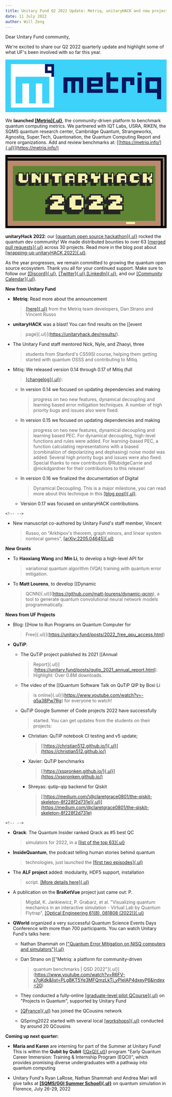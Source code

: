 ```yaml
---
title: Unitary Fund Q2 2022 Update: Metriq, unitaryHACK and new projects!
date: 11 July 2022
author: Will Zeng
---
```


Dear Unitary Fund community,

We're excited to share our Q2 2022 quarterly update and highlight some
of what UF's been involved with so far this year.

![](../../images/metriq_logo_primary_blue_inverted.png)

We **launched
[[Metriq]{.ul}](https://unitary.fund/posts/metriq_release.html)**, the
community-driven platform to benchmark quantum computing metrics. We
partnered with IQT Labs, USRA, RIKEN, the SQMS quantum research center,
Cambridge Quantum, Strangeworks, Agnostiq, Super.Tech, Quantonation, the
Quantum Computing Report and more organizations. Add and review
benchmarks at: [[https://metriq.info/]{.ul}](https://metriq.info/)

![](../../images/unitaryhack_2022.png)

**unitaryHack 2022**: our [[quantum open source
hackathon]{.ul}](https://unitaryhack.dev/) rocked the quantum dev
community! We made distributed bounties to over 63 [[merged pull
requests]{.ul}](https://unitaryhack.dev/bounties/) across 30 projects.
Read more in the blog post about [[wrapping-up unitaryHACK
2022]{.ul}](https://unitary.fund/posts/2022_unitaryhack_wrapup.html).

As the year progresses, we remain committed to growing the quantum open
source ecosystem. Thank you all for your continued support. Make sure to
follow our [[Discord]{.ul}](https://discord.com/invite/JqVGmpkP96),
[[Twitter]{.ul}](https://twitter.com/unitaryfund),[[LinkedIn]{.ul}](https://www.linkedin.com/company/unitary-fund/),
and our [[Community
Calendar]{.ul}](https://calendar.google.com/calendar/u/0/embed?src=c_mgqdq6hj2isi4d6h467kfqvg60@group.calendar.google.com).

**New from Unitary Fund**

-   **Metriq**: Read more about the announcement
    > [[here]{.ul}](https://unitary.fund/posts/metriq_release.html) from
    > the Metriq team developers, Dan Strano and Vincent Russo

-   **unitaryHACK** was a blast! You can find results on the [[event
    > page]{.ul}](https://unitaryhack.dev/results/).

-   The Unitary Fund staff mentored Nick, Nyle, and Zhaoyi, three
    > students from Stanford's CS59SI course, helping them getting
    > started with quantum OSSS and contributing to Mitiq.

-   Mitiq: We released version 0.14 through 0.17 of Mitiq (full
    > [[changelog]{.ul}](https://mitiq.readthedocs.io/en/latest/changelog.html)):

    -   In version 0.14 we focused on updating dependencies and making
        > progress on two new features, dynamical decoupling and
        > learning based error mitigation techniques. A number of high
        > priority bugs and issues also were fixed.

    -   In version 0.15 we focused on updating dependencies and making
        > progress on two new features, dynamical decoupling and
        > learning based PEC. For dynamical decoupling, high-level
        > functions and rules were added. For learning-based PEC, a
        > function calculating representations with a biased
        > (combination of depolarizing and dephasing) noise model was
        > added. Several high priority bugs and issues were also fixed.
        > Special thanks to new contributors \@RubidgeCarrie and
        > \@nickdgardner for their contributions to this release!

    -   In version 0.16 we finalized the documentation of Digital
        > Dynamical Decoupling. This is a major milestone, you can read
        > more about this technique in this [[blog
        > post]{.ul}](https://unitary.fund/posts/2022_dynamical_decoupling_in_mitiq.html).

    -   Version 0.17 was focused on unitaryHACK contributions.

```{=html}
<!-- -->
```
-   New manuscript co-authored by Unitary Fund's staff member, Vincent
    > Russo, on "Arkhipov\'s theorem, graph minors, and linear system
    > nonlocal games",
    > [[arXiv:2205.04645]{.ul}](https://arxiv.org/abs/2205.04645)

**New Grants**

-   To **Haoxiang Wang** and **Min Li**, to develop a high-level API for
    > variational quantum algorithm (VQA) training with quantum error
    > mitigation.

-   To **Matt Lourens**, to develop [[Dynamic
    > QCNN]{.ul}](https://github.com/matt-lourens/dynamic-qcnn), a tool
    > to generate quantum convolutional neural network models
    > programmatically.

**News from UF Projects**

-   Blog: [[How to Run Programs on Quantum Computer for
    > Free]{.ul}](https://unitary.fund/posts/2022_free_qpu_access.html)

-   **QuTiP**:

    -   The QuTiP project published its 2021 [[Annual
        > Report]{.ul}](https://unitary.fund/posts/qutip_2021_annual_report.html).
        > Highlight: Over 0.8M downloads.

    -   The video of the [[Quantum Software Talk on QuTiP QIP by Boxi Li
        > is online]{.ul}](https://www.youtube.com/watch?v=-q5a38Pw7Rg)
        > for everyone to watch!

    -   QuTiP Google Summer of Code projects 2022 have successfully
        > started. You can get updates from the students on their
        > projects:

        -   Christian: QuTiP notebook CI testing and v5 update;
            > [[https://christian512.github.io/]{.ul}](https://christian512.github.io/)

        -   Xavier: QuTiP benchmarks
            > [[https://xspronken.github.io/]{.ul}](https://xspronken.github.io/)

        -   Shreyas: qutip-qip backend for Qiskit
            > [[https://medium.com/\@claretgrace0801/the-qiskit-skeleton-8f228f2d731e]{.ul}](https://medium.com/@claretgrace0801/the-qiskit-skeleton-8f228f2d731e)

```{=html}
<!-- -->
```
-   **Qrack**: The Quantum Insider ranked Qrack as \#5 best QC
    > simulators for 2022, in a [[list of the top
    > 63]{.ul}](https://thequantuminsider.com/2022/06/14/top-63-quantum-computer-simulators-for-2022/)

-   **InsideQuantum**, the podcast telling human stories behind quantum
    > technologies, just launched the [[first two
    > episodes]{.ul}](https://twitter.com/insideqm/status/1543920210314510337)

-   The **ALF project** added: modularity, HDF5 support, installation
    > script. [[More details
    > here]{.ul}](https://gitpages.physik.uni-wuerzburg.de/ALF/ALF_Webpage/news/2022-06-24-alf-2.3-release/)

-   A publication on the **BraKetVue** project just came out: P.
    > Migdał, K. Jankiewicz, P. Grabarz, et al. \"Visualizing quantum
    > mechanics in an interactive simulation - Virtual Lab by Quantum
    > Flytrap\", [[Optical Engineering 61(8),
    > 081808 (2022)]{.ul}](https://doi.org/10.1117/1.OE.61.8.081808)

-   **QWorld** organized a very successful Quantum Science Events Days Conference with more than 700 participants. You can watch Unitary Fund's talks here:

    -   Nathan Shammah on [[\"Quantum Error Mitigation on NISQ computers and simulators"]{.ul}](https://www.youtube.com/watch?v=_6WXiVlXTS8&list=PLgBKT5Ye3MFQmzLkTj_vPleIAP4dxeyP6&index=1)

    -   Dan Strano on [[\"Metriq: a platform for community-driven
        > quantum benchmarks \| QSD
        > 2022\"]{.ul}](https://www.youtube.com/watch?v=R6FV-x7gKdk&list=PLgBKT5Ye3MFQmzLkTj_vPleIAP4dxeyP6&index=20)

    -   They conducted a fully-online [[graduate-level pilot QCourse]{.ul}](https://qworld.net/qcourse570-1/) on "Projects in Quantum", supported by Unitary Fund

    -   [[QFrance]{.ul}](https://qworld.net/qfrance) has joined the QCousins network

    -   QSpring2022 started with several local [[workshops]{.ul}](https://qworld.net/qspring2022/) conducted by around 20 QCousins

**Coming up next quarter:**

-   **Maria and Karen** are interning for part of the Summer at Unitary Fund! This is within the **Qubit by Qubit** ([[QxQ]{.ul}](https://www.qubitbyqubit.org/)) program "Early Quantum Career Immersion: Training & Internship Program (EQCI)", which provides promising diverse undergraduates with a pathway into quantum computing

-   Unitary Fund's Ryan LaRose, Nathan Shammah and Andrea Mari will give talks at [**[SQMS/GGI Summer School]{.ul}**](https://www.ggi.infn.it/showevent.pl?id=436) on quantum simulation in Florence, July 26-29, 2022
